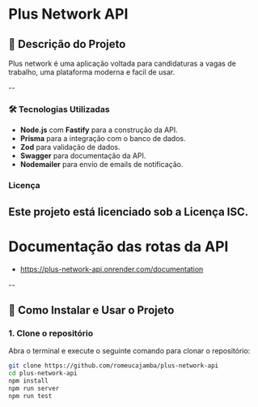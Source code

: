 # Plus Network API 

## 📖 Descrição do Projeto

Plus network é uma aplicação voltada para candidaturas a vagas de trabalho, uma plataforma moderna e facil de usar.

--

### 🛠 Tecnologias Utilizadas

- **Node.js** com **Fastify** para a construção da API.
- **Prisma** para a integração com o banco de dados.
- **Zod** para validação de dados.
- **Swagger** para documentação da API.
- **Nodemailer** para envio de emails de notificação.

### Licença

Este projeto está licenciado sob a Licença **ISC**.
--

# Documentação das rotas da API
- https://plus-network-api.onrender.com/documentation

--

## 🎯 Como Instalar e Usar o Projeto

### 1. Clone o repositório
Abra o terminal e execute o seguinte comando para clonar o repositório:
```bash
git clone https://github.com/romeucajamba/plus-network-api
cd plus-network-api
npm install
npm run server
npm run test

